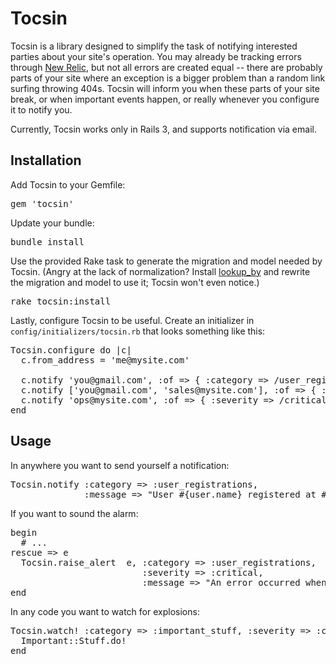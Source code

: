 # Tocsin
Tocsin is a library designed to simplify the task of notifying interested parties about your site's
operation. You may already be tracking errors through [New Relic](http://www.newrelic.com), but not
all errors are created equal -- there are probably parts of your site where an exception is a bigger
problem than a random link surfing throwing 404s. Tocsin will inform you when these parts of your
site break, or when important events happen, or really whenever you configure it to notify you.

Currently, Tocsin works only in Rails 3, and supports notification via email.

## Installation
Add Tocsin to your Gemfile:
<pre>gem 'tocsin'</pre>

Update your bundle:
<pre>bundle install</pre>

Use the provided Rake task to generate the migration and model needed by Tocsin. (Angry at the lack
of normalization? Install [lookup_by](https://github.com/companygardener/lookup_by/) and rewrite the
migration and model to use it; Tocsin won't even notice.)
<pre>rake tocsin:install</pre>

Lastly, configure Tocsin to be useful. Create an initializer in `config/initializers/tocsin.rb` that
looks something like this:

<pre>
Tocsin.configure do |c|
  c.from_address = 'me@mysite.com'

  c.notify 'you@gmail.com', :of => { :category => /user_registrations/ }, :by => :email
  c.notify ['you@gmail.com', 'sales@mysite.com'], :of => { :category => /new_sales/ } # N.B. 'email' is the default nofifier.
  c.notify 'ops@mysite.com', :of => { :severity => /critical/ } # Values in the :of hash should be regexes.
end
</pre>

## Usage
In anywhere you want to send yourself a notification:
<pre>
Tocsin.notify :category => :user_registrations,
              :message => "User #{user.name} registered at #{Time.now}!"
</pre>

If you want to sound the alarm:

<pre>
begin
  # ...
rescue => e
  Tocsin.raise_alert  e, :category => :user_registrations,
                         :severity => :critical,
                         :message => "An error occurred when a user tried to sign up!"
end
</pre>

In any code you want to watch for explosions:

<pre>
Tocsin.watch! :category => :important_stuff, :severity => :critical, :message => "Error doing important stuff!" do
  Important::Stuff.do!
end
</pre>
